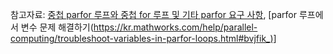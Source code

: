 참고자료: [중첩 parfor 루프와 중첩 for 루프 및 기타 parfor 요구 사항](https://kr.mathworks.com/help/parallel-computing/nested-parfor-loops-and-for-loops.html), [parfor 루프에서 변수 문제 해결하기(https://kr.mathworks.com/help/parallel-computing/troubleshoot-variables-in-parfor-loops.html#bvjfik_)]
